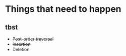 Things that need to happen
==========

tbst
----------

* ~~Post-order traversal~~
* ~~Insertion~~
* Deletion
